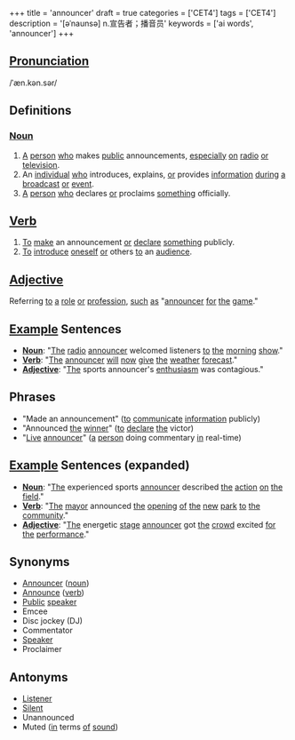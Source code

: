 +++
title = 'announcer'
draft = true
categories = ['CET4']
tags = ['CET4']
description = '[əˈnaunsə] n.宣告者；播音员'
keywords = ['ai words', 'announcer']
+++

## [Pronunciation](/post/pronunciation/)
/ˈæn.kən.sər/

## Definitions
### [Noun](/post/noun/)
1. [A](/post/a/) [person](/post/person/) [who](/post/who/) makes [public](/post/public/) announcements, [especially](/post/especially/) [on](/post/on/) [radio](/post/radio/) [or](/post/or/) [television](/post/television/).
2. An [individual](/post/individual/) [who](/post/who/) introduces, explains, [or](/post/or/) provides [information](/post/information/) [during](/post/during/) [a](/post/a/) [broadcast](/post/broadcast/) [or](/post/or/) [event](/post/event/).
3. [A](/post/a/) [person](/post/person/) [who](/post/who/) declares [or](/post/or/) proclaims [something](/post/something/) officially.

## [Verb](/post/verb/)
1. [To](/post/to/) [make](/post/make/) an announcement [or](/post/or/) [declare](/post/declare/) [something](/post/something/) publicly.
2. [To](/post/to/) [introduce](/post/introduce/) [oneself](/post/oneself/) [or](/post/or/) others [to](/post/to/) an [audience](/post/audience/).

## [Adjective](/post/adjective/)
Referring [to](/post/to/) [a](/post/a/) [role](/post/role/) [or](/post/or/) [profession](/post/profession/), [such](/post/such/) [as](/post/as/) "[announcer](/post/announcer/) [for](/post/for/) [the](/post/the/) [game](/post/game/)."

## [Example](/post/example/) Sentences
- **[Noun](/post/noun/)**: "[The](/post/the/) [radio](/post/radio/) [announcer](/post/announcer/) welcomed listeners [to](/post/to/) [the](/post/the/) [morning](/post/morning/) [show](/post/show/)."
- **[Verb](/post/verb/)**: "[The](/post/the/) [announcer](/post/announcer/) [will](/post/will/) [now](/post/now/) [give](/post/give/) [the](/post/the/) [weather](/post/weather/) [forecast](/post/forecast/)."
- **[Adjective](/post/adjective/)**: "[The](/post/the/) sports announcer's [enthusiasm](/post/enthusiasm/) was contagious."

## Phrases
- "Made an announcement" ([to](/post/to/) [communicate](/post/communicate/) [information](/post/information/) publicly)
- "Announced [the](/post/the/) [winner](/post/winner/)" ([to](/post/to/) [declare](/post/declare/) [the](/post/the/) victor)
- "[Live](/post/live/) [announcer](/post/announcer/)" ([a](/post/a/) [person](/post/person/) doing commentary [in](/post/in/) real-time)

## [Example](/post/example/) Sentences (expanded)
- **[Noun](/post/noun/)**: "[The](/post/the/) experienced sports [announcer](/post/announcer/) described [the](/post/the/) [action](/post/action/) [on](/post/on/) [the](/post/the/) [field](/post/field/)."
- **[Verb](/post/verb/)**: "[The](/post/the/) [mayor](/post/mayor/) announced [the](/post/the/) [opening](/post/opening/) [of](/post/of/) [the](/post/the/) [new](/post/new/) [park](/post/park/) [to](/post/to/) [the](/post/the/) [community](/post/community/)."
- **[Adjective](/post/adjective/)**: "[The](/post/the/) energetic [stage](/post/stage/) [announcer](/post/announcer/) got [the](/post/the/) [crowd](/post/crowd/) excited [for](/post/for/) [the](/post/the/) [performance](/post/performance/)."

## Synonyms
- [Announcer](/post/announcer/) ([noun](/post/noun/))
- [Announce](/post/announce/) ([verb](/post/verb/))
- [Public](/post/public/) [speaker](/post/speaker/)
- Emcee
- Disc jockey (DJ)
- Commentator
- [Speaker](/post/speaker/)
- Proclaimer

## Antonyms
- [Listener](/post/listener/)
- [Silent](/post/silent/)
- Unannounced
- Muted ([in](/post/in/) terms [of](/post/of/) [sound](/post/sound/))
